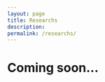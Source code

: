 ```yaml
---
layout: page
title: Researchs
description: 
permalink: /researchs/
---
```


<h1 class="title-report">Coming soon...</h1>
